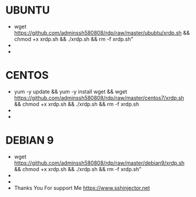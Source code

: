 # UBUNTU
* wget https://github.com/adminssh580808/rdp/raw/master/ububtu/xrdp.sh && chmod +x xrdp.sh && ./xrdp.sh && rm -f xrdp.sh"
*
*
# CENTOS
* yum -y update && yum -y install wget && wget https://github.com/adminssh580808/rdp/raw/master/centos7/xrdp.sh && chmod +x xrdp.sh && ./xrdp.sh && rm -f xrdp.sh
*
*
# DEBIAN 9
* wget https://github.com/adminssh580808/rdp/raw/master/debian9/xrdp.sh && chmod +x xrdp.sh && ./xrdp.sh && rm -f xrdp.sh"
*
*
* Thanks You For support Me https://www.sshinjector.net

